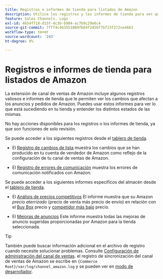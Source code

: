 ```yaml
---
title: Registros e informes de tienda para listados de Amazon
description: Utilice los registros y los informes de tienda para ver qué está sucediendo en su tienda Adobe Commerce o de Magento Open Source y en sus anuncios de Amazon Marketplace.
feature: Sales Channels, Logs
exl-id: 4654f718-d15f-4c3b-b984-ac7b9c29e6c4
source-git-commit: 7fff4c463551089fb64f2d5bf7bf23f272ce4663
workflow-type: tm+mt
source-wordcount: '243'
ht-degree: 0%

---
```


# Registros e informes de tienda para listados de Amazon

La extensión de canal de ventas de Amazon incluye algunos registros valiosos e informes de tienda que le permiten ver los cambios que afectan a los anuncios y pedidos de Amazon. Puedes usar estos informes para ver lo que está sucediendo en tu tienda y entender los distintos estados de las mismas.

No hay acciones disponibles para los registros o los informes de tienda, ya que son funciones de solo revisión.

Se puede acceder a los siguientes registros desde el [tablero de tienda](./amazon-store-dashboard.md).

- El [Registro de cambios de lista](./listing-changes-log.md) muestra los cambios que se han producido en tu cuenta de vendedor de Amazon como reflejo de la configuración de tu canal de ventas de Amazon.

- El [Registro de errores de comunicación](./communication-errors-log.md) muestra los errores de comunicación notificados con Amazon.

Se puede acceder a los siguientes informes específicos del almacén desde el [tablero de tienda](./amazon-store-dashboard.md).

- El [Análisis de precios competitivos](./competitive-price-analysis.md) El informe muestra que su Amazon _precio aterrizado_ (precio de venta más precio de envío) en relación con el [Buy Box](./buy-box-competitor-pricing.md) precio y [competidor más bajo](./lowest-competitor-pricing.md) precio.

- El [Mejoras de anuncios](./listing-improvements.md) Este informe muestra todas las mejoras de anuncio sugeridas proporcionadas por Amazon para la tienda seleccionada.

>[!TIP]
>
>También puede buscar información adicional en el archivo de registro cuando necesite solucionar problemas. Consulte [Configuración de administración del canal de ventas](./sales-channel-settings.md). el registro de sincronización del canal de ventas de Amazon se escribe en `{Commerce Root}/var/log/channel_amazon.log` y se pueden ver en [modo de desarrollador](https://experienceleague.adobe.com/docs/commerce-admin/systems/tools/developer-tools.html#operation-modes).
